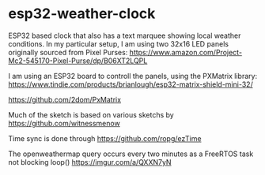# esp32-weather-clock
ESP32 based clock that also has a text marquee showing local weather conditions.  In my particular setup, I am using two 32x16 LED panels originally sourced from Pixel Purses: 
https://www.amazon.com/Project-Mc2-545170-Pixel-Purse/dp/B06XT2LQPL

I am using an ESP32 board to controll the panels, using the PXMatrix library: 
https://www.tindie.com/products/brianlough/esp32-matrix-shield-mini-32/

https://github.com/2dom/PxMatrix

Much of the sketch is based on various sketchs by https://github.com/witnessmenow

Time sync is done through https://github.com/ropg/ezTime


The openweathermap query occurs every two minutes as a FreeRTOS task not blocking loop()
https://imgur.com/a/QXXN7yN
